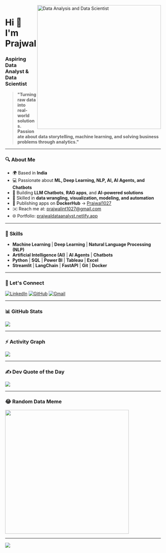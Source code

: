 <img align="right" alt="Data Analysis and Data Scientist" width="400" src="https://media.tenor.com/rePDfDWO3XoAAAAd/hacking.gif">

# Hi 👋 I'm Prajwal  
### Aspiring Data Analyst &  Data Scientist

> **"Turning raw data into real-world solutions. Passionate about data storytelling, machine learning, and solving business problems through analytics."**

---

### 🔍 About Me

- 🌍 Based in **India**
- 💻 Passionate about **ML, Deep Learning, NLP, AI, AI Agents, and Chatbots**
- 🤖 Building **LLM Chatbots**, **RAG apps**, and **AI-powered solutions**
- 🧪 Skilled in **data wrangling, visualization, modeling, and automation**
- 🐳 Publishing apps on **DockerHub** → [Prajwal1027](https://hub.docker.com/u/prajwal1027)
- ✉️ Reach me at: [prajwalint1027@gmail.com](mailto:prajwalint1027@gmail.com)
- 🌐 Portfolio: [prajwaldataanalyst.netlify.app](https://prajwaldataanalyst.netlify.app)

---

### 💼 Skills

- **Machine Learning** | **Deep Learning** | **Natural Language Processing (NLP)**  
- **Artificial Intelligence (AI)** | **AI Agents** | **Chatbots**  
- **Python** | **SQL** | **Power BI** | **Tableau** | **Excel**  
- **Streamlit** | **LangChain** | **FastAPI** | **Git** | **Docker**

---

### 🤝 Let's Connect

[![LinkedIn](https://img.shields.io/badge/LinkedIn-0077B5?style=for-the-badge&logo=linkedin&logoColor=white)](https://linkedin.com/in/prajwal10da)
[![GitHub](https://img.shields.io/badge/GitHub-100000?style=for-the-badge&logo=github&logoColor=white)](https://github.com/PrajwalDataAnalyst)
[![Gmail](https://img.shields.io/badge/Gmail-D14836?style=for-the-badge&logo=gmail&logoColor=white)](mailto:prajwalint1027@gmail.com)

---

### 📊 GitHub Stats

<a href="http://www.github.com/PrajwalDataAnalyst">
  <img src="https://github-readme-streak-stats.herokuapp.com/?user=PrajwalDataAnalyst&theme=dark&hide_border=true"/>
</a>

---

### ⚡ Activity Graph

<img align="center" src="https://github-readme-activity-graph.vercel.app/graph?username=PrajwalDataAnalyst&theme=react-dark" />

---

### ✍️ Dev Quote of the Day

![](https://quotes-github-readme.vercel.app/api?type=horizontal&theme=radical)

---

### 😂 Random Data Meme

<img src='https://randommeme-five.vercel.app/' width="400" />

---

[![](https://visitcount.itsvg.in/api?id=Prajwal_Data_Analyst&icon=0&color=0)](https://visitcount.itsvg.in)
